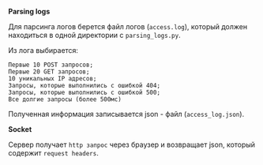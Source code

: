 **Parsing logs**

Для парсинга логов берется файл логов (`access.log`), который должен находиться в одной директории с `parsing_logs.py`.

Из лога выбирается:

    Первые 10 POST запросов;
    Первые 20 GET запросов;
    10 уникальных IP адресов;
    Запросы, которые выполнились с ошибкой 404;
    Запросы, которые выполнились с ошибкой 500;
    Все долгие запросы (более 500мс)

Полученная информация записывается json - файл (`access_log.json`).

**Socket**

Сервер получает `http запрос` через браузер и возвращает json, который содержит `request headers`. 